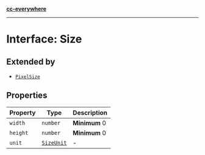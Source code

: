 [**cc-everywhere**](../../../../../index.md)

***

# Interface: Size

## Extended by

- [`PixelSize`](../../asset-types/interfaces/pixel-size.md)

## Properties

| Property | Type | Description |
| ------ | ------ | ------ |
| `width` | `number` | **Minimum** 0 |
| `height` | `number` | **Minimum** 0 |
| `unit` | [`SizeUnit`](../../asset-types/enumerations/size-unit.md) | - |
